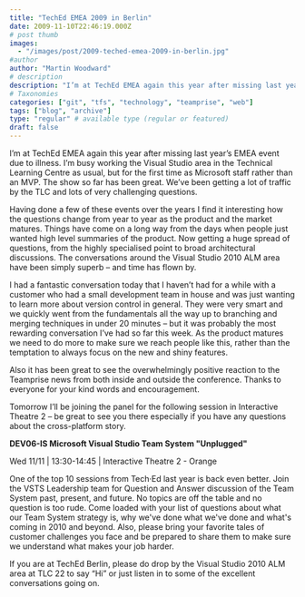 ```yaml
---
title: "TechEd EMEA 2009 in Berlin"
date: 2009-11-10T22:46:19.000Z
# post thumb
images:
  - "/images/post/2009-teched-emea-2009-in-berlin.jpg"
#author
author: "Martin Woodward"
# description
description: "I’m at TechEd EMEA again this year after missing last year’s EMEA event due to illness."
# Taxonomies
categories: ["git", "tfs", "technology", "teamprise", "web"]
tags: ["blog", "archive"]
type: "regular" # available type (regular or featured)
draft: false
---
```

I’m at TechEd EMEA again this year after missing last year’s EMEA event due to illness. I’m busy working the Visual Studio area in the Technical Learning Centre as usual, but for the first time as Microsoft staff rather than an MVP.  The show so far has been great.  We’ve been getting a lot of traffic by the TLC and lots of very challenging questions.  

Having done a few of these events over the years I find it interesting how the questions change from year to year as the product and the market matures.  Things have come on a long way from the days when people just wanted high level summaries of the product.  Now getting a huge spread of questions, from the highly specialised point to broad architectural discussions.  The conversations around the Visual Studio 2010 ALM area have been simply superb – and time has flown by.  

I had a fantastic conversation today that I haven’t had for a while with a customer who had a small development team in house and was just wanting to learn more about version control in general.  They were very smart and we quickly went from the fundamentals all the way up to branching and merging techniques in under 20 minutes – but it was probably the most rewarding conversation I’ve had so far this week.  As the product matures we need to do more to make sure we reach people like this, rather than the temptation to always focus on the new and shiny features.  

Also it has been great to see the overwhelmingly positive reaction to the Teamprise news from both inside and outside the conference.  Thanks to everyone for your kind words and encouragement.   

Tomorrow I’ll be joining the panel for the following session in Interactive Theatre 2 – be great to see you there especially if you have any questions about the cross-platform story.      

**DEV06-IS Microsoft Visual Studio Team System "Unplugged"**     

Wed 11/11 | 13:30-14:45 | Interactive Theatre 2 - Orange     

One of the top 10 sessions from Tech·Ed last year is back even better. Join the VSTS Leadership team for Question and Answer discussion of the Team System past, present, and future. No topics are off the table and no question is too rude. Come loaded with your list of questions about what our Team System strategy is, why we've done what we've done and what's coming in 2010 and beyond. Also, please bring your favorite tales of customer challenges you face and be prepared to share them to make sure we understand what makes your job harder.   

If you are at TechEd Berlin, please do drop by the Visual Studio 2010 ALM area at TLC 22 to say “Hi” or just listen in to some of the excellent conversations going on.